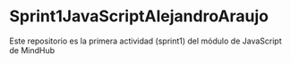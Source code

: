 # Sprint1JavaScriptAlejandroAraujo
Este repositorio es la primera actividad (sprint1) del módulo de JavaScript de MindHub
